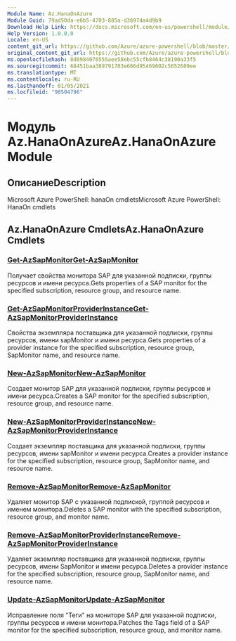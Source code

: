 ```yaml
---
Module Name: Az.HanaOnAzure
Module Guid: 79ad50da-e6b5-4703-885a-d36974a4d9b9
Download Help Link: https://docs.microsoft.com/en-us/powershell/module/az.hanaonazure
Help Version: 1.0.0.0
Locale: en-US
content_git_url: https://github.com/Azure/azure-powershell/blob/master/src/HanaOnAzure/help/Az.HanaOnAzure.md
original_content_git_url: https://github.com/Azure/azure-powershell/blob/master/src/HanaOnAzure/help/Az.HanaOnAzure.md
ms.openlocfilehash: 8d8984070555aee58ebc55cfb8464c38190a33f5
ms.sourcegitcommit: 68451baa389791703e666d95469602c5652609ee
ms.translationtype: MT
ms.contentlocale: ru-RU
ms.lasthandoff: 01/05/2021
ms.locfileid: "98504796"
---
```

# <span data-ttu-id="bb633-101">Модуль Az.HanaOnAzure</span><span class="sxs-lookup"><span data-stu-id="bb633-101">Az.HanaOnAzure Module</span></span>
## <span data-ttu-id="bb633-102">Описание</span><span class="sxs-lookup"><span data-stu-id="bb633-102">Description</span></span>
<span data-ttu-id="bb633-103">Microsoft Azure PowerShell: hanaOn cmdlets</span><span class="sxs-lookup"><span data-stu-id="bb633-103">Microsoft Azure PowerShell: HanaOn cmdlets</span></span>

## <span data-ttu-id="bb633-104">Az.HanaOnAzure Cmdlets</span><span class="sxs-lookup"><span data-stu-id="bb633-104">Az.HanaOnAzure Cmdlets</span></span>
### [<span data-ttu-id="bb633-105">Get-AzSapMonitor</span><span class="sxs-lookup"><span data-stu-id="bb633-105">Get-AzSapMonitor</span></span>](Get-AzSapMonitor.md)
<span data-ttu-id="bb633-106">Получает свойства монитора SAP для указанной подписки, группы ресурсов и имени ресурса.</span><span class="sxs-lookup"><span data-stu-id="bb633-106">Gets properties of a SAP monitor for the specified subscription, resource group, and resource name.</span></span>

### [<span data-ttu-id="bb633-107">Get-AzSapMonitorProviderInstance</span><span class="sxs-lookup"><span data-stu-id="bb633-107">Get-AzSapMonitorProviderInstance</span></span>](Get-AzSapMonitorProviderInstance.md)
<span data-ttu-id="bb633-108">Свойства экземпляра поставщика для указанной подписки, группы ресурсов, имени sapMonitor и имени ресурса.</span><span class="sxs-lookup"><span data-stu-id="bb633-108">Gets properties of a provider instance for the specified subscription, resource group, SapMonitor name, and resource name.</span></span>

### [<span data-ttu-id="bb633-109">New-AzSapMonitor</span><span class="sxs-lookup"><span data-stu-id="bb633-109">New-AzSapMonitor</span></span>](New-AzSapMonitor.md)
<span data-ttu-id="bb633-110">Создает монитор SAP для указанной подписки, группы ресурсов и имени ресурса.</span><span class="sxs-lookup"><span data-stu-id="bb633-110">Creates a SAP monitor for the specified subscription, resource group, and resource name.</span></span>

### [<span data-ttu-id="bb633-111">New-AzSapMonitorProviderInstance</span><span class="sxs-lookup"><span data-stu-id="bb633-111">New-AzSapMonitorProviderInstance</span></span>](New-AzSapMonitorProviderInstance.md)
<span data-ttu-id="bb633-112">Создает экземпляр поставщика для указанной подписки, группы ресурсов, имени sapMonitor и имени ресурса.</span><span class="sxs-lookup"><span data-stu-id="bb633-112">Creates a provider instance for the specified subscription, resource group, SapMonitor name, and resource name.</span></span>

### [<span data-ttu-id="bb633-113">Remove-AzSapMonitor</span><span class="sxs-lookup"><span data-stu-id="bb633-113">Remove-AzSapMonitor</span></span>](Remove-AzSapMonitor.md)
<span data-ttu-id="bb633-114">Удаляет монитор SAP с указанной подпиской, группой ресурсов и именем монитора.</span><span class="sxs-lookup"><span data-stu-id="bb633-114">Deletes a SAP monitor with the specified subscription, resource group, and monitor name.</span></span>

### [<span data-ttu-id="bb633-115">Remove-AzSapMonitorProviderInstance</span><span class="sxs-lookup"><span data-stu-id="bb633-115">Remove-AzSapMonitorProviderInstance</span></span>](Remove-AzSapMonitorProviderInstance.md)
<span data-ttu-id="bb633-116">Удаляет экземпляр поставщика для указанной подписки, группы ресурсов, имени SapMonitor и имени ресурса.</span><span class="sxs-lookup"><span data-stu-id="bb633-116">Deletes a provider instance for the specified subscription, resource group, SapMonitor name, and resource name.</span></span>

### [<span data-ttu-id="bb633-117">Update-AzSapMonitor</span><span class="sxs-lookup"><span data-stu-id="bb633-117">Update-AzSapMonitor</span></span>](Update-AzSapMonitor.md)
<span data-ttu-id="bb633-118">Исправление поля "Теги" на мониторе SAP для указанной подписки, группы ресурсов и имени монитора.</span><span class="sxs-lookup"><span data-stu-id="bb633-118">Patches the Tags field of a SAP monitor for the specified subscription, resource group, and monitor name.</span></span>

